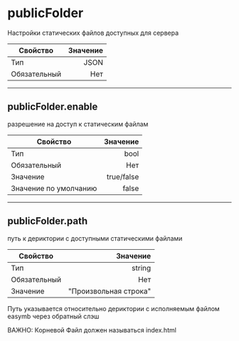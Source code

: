 
# **publicFolder**

Настройки статических файлов доступных для сервера

|Свойство|Значение|
|----|---:|
|Тип|JSON|
|Обязательный|Нет|

----

## **publicFolder**.**enable**

разрешение на доступ к статическим файлам

|Свойство|Значение|
|----|---:|
|Тип|bool|
|Обязательный|Нет|
|Значение|true/false|
|Значение по умолчанию|false|

----

## **publicFolder**.**path**  

путь к дериктории с доступными статическими файлами

|Свойство|Значение|
|----|---:|
|Тип|string|
|Обязательный|Нет|
|Значение|"Произвольная строка"|

Путь указывается относительно дериктории c исполняемым файлом easymb через обратный слэш

ВАЖНО: Корневой Файл должен называться index.html
